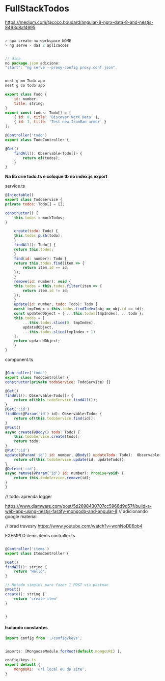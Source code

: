 # FullStackTodos

https://medium.com/@coco.boudard/angular-8-ngrx-data-8-and-nestjs-8463c8af4695

```js

> npx create-nx-workspace NOME
> ng serve - das 2 aplicacoes


// dica
no package.json adicione:
"start": "ng serve --proxy-config proxy.conf.json",


nest g mo Todo app
nest g co todo app
```

```js
export class Todo {
    id: number;
    title: string;
}
export const todos: Todo[] = [
    { id: 0, title: 'Discover NgrX Data' },
    { id: 1, title: 'Test new IronMan armor' }
];

@Controller('todo')
export class TodoController {

@Get()
    findAll(): Observable<Todo[]> {
        return of(todos);
    }
}
```

**Na lib crie todo.ts e coloque tb no index.js export**

service.ts
```js
@Injectable()
export class TodoService {
private todos: Todo[] = [];

constructor() {
    this.todos = mockTodos;
}

    create(todo: Todo) {
    this.todos.push(todo);
    }
    findAll(): Todo[] {
    return this.todos;
    }
    find(id: number): Todo {
    return this.todos.find(item => {
        return item.id == id;
    });
    }
    remove(id: number): void {
    this.todos = this.todos.filter(item => {
        return item.id != id;
    });
    }
    update(id: number, todo: Todo): Todo {
    const tmpIndex = this.todos.findIndex(obj => obj.id == id);
    const updatedObject = { ...this.todos[tmpIndex], ...todo };
    this.todos = [
        ...this.todos.slice(0, tmpIndex),
        updatedObject,
        ...this.todos.slice(tmpIndex + 1)
    ];
    return updatedObject;
    }
}

```


component.ts
```js

@Controller('todo')
export class TodoController {
constructor(private todoService: TodoService) {}

@Get()
findAll(): Observable<Todo[]> {
    return of(this.todoService.findAll());
}
@Get(':id')
findOne(@Param('id') id): Observable<Todo> {
    return of(this.todoService.find(id));
}
@Post()
async create(@Body() todo: Todo) {
    this.todoService.create(todo);
    return todo;
}
@Put(':id')
update(@Param('id') id: number, @Body() updateTodo: Todo):  Observable<Todo> {
    return of(this.todoService.update(id, updateTodo));
}
@Delete(':id')
async remove(@Param('id') id: number): Promise<void> {
    return this.todoService.remove(id);
}
}

```

// todo: aprenda logger

https://www.djamware.com/post/5d2898430707cc5968d9d57f/build-a-web-app-using-nestjs-fastify-mongodb-and-angular-8
// adicionando google material




// brad travesry 
https://www.youtube.com/watch?v=wqhNoDE6pb4

EXEMPLO items
items.controller.ts
```js

@Controller('items')
export class ItemController {

@Get()
findAll(): string {
    return 'Hello';
}

// Metodo simples para fazer 1 POST via postman
@Post()
create(): string {
    return 'create item'
}


}
```

#### Isolando constantes
```js
import config from './config/keys';


imports: [MongooseModule.forRoot(default.mongoURI) ],

config/keys.ts
export default {
    mongoURI: 'url local ou do site',
}
```





